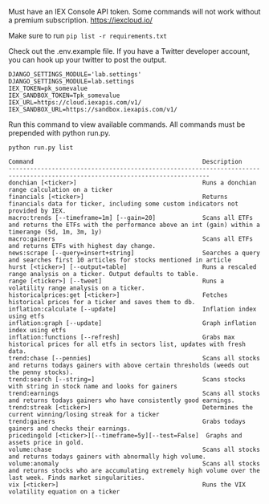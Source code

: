 Must have an IEX Console API token. Some commands will not work without a premium subscription.
https://iexcloud.io/



Make sure to run ```pip list -r requirements.txt```

Check out the .env.example file. If you have a Twitter developer account, you can hook up your twitter to post the output.


```
DJANGO_SETTINGS_MODULE='lab.settings'
DJANGO_SETTINGS_MODULE=lab.settings
IEX_TOKEN=pk_somevalue
IEX_SANDBOX_TOKEN=Tpk_somevalue
IEX_URL=https://cloud.iexapis.com/v1/
IEX_SANDBOX_URL=https://sandbox.iexapis.com/v1/
```

Run this command to view available commands. All commands must be prepended with python run.py.


```python run.py list```

```
Command                                               Description
------------------------------------------------------------------------------------------------------------------------------
donchian [<ticker>]                                   Runs a donchian range calculation on a ticker
financials [<ticker>]                                 Returns financials data for ticker, including some custom indicators not provided by IEX.
macro:trends [--timeframe=1m] [--gain=20]             Scans all ETFs and returns the ETFs with the performance above an int (gain) within a timerange (5d, 1m, 3m, 1y)
macro:gainers                                         Scans all ETFs and returns ETFs with highest day change.
news:scrape [--query=insert+string]                   Searches a query and searches first 10 articles for stocks mentioned in article
hurst [<ticker>] [--output=table]                     Runs a rescaled range analysis on a ticker. Output defaults to table.
range [<ticker>] [--tweet]                            Runs a volatility range analysis on a ticker.
historicalprices:get [<ticker>]                       Fetches historical prices for a ticker and saves them to db.
inflation:calculate [--update]                        Inflation index using etfs
inflation:graph [--update]                            Graph inflation index using etfs
inflation:functions [--refresh]                       Grabs max historical prices for all etfs in sectors list, updates with fresh data.
trend:chase [--pennies]                               Scans all stocks and returns todays gainers with above certain thresholds (weeds out the penny stocks).
trend:search [--string=]                              Scans stocks with string in stock name and looks for gainers
trend:earnings                                        Scans all stocks and returns todays gainers who have consistently good earnings.
trend:streak [<ticker>]                               Determines the current winning/losing streak for a ticker
trend:gainers                                         Grabs todays gainers and checks their earnings.
pricedingold [<ticker>][--timeframe=5y][--test=False]  Graphs and assets price in gold.
volume:chase                                          Scans all stocks and returns todays gainers with abnormally high volume.
volume:anomaly                                        Scans all stocks and returns stocks who are accumulating extremely high volume over the last week. Finds market singularities.
vix [<ticker>]                                        Runs the VIX volatility equation on a ticker
```

